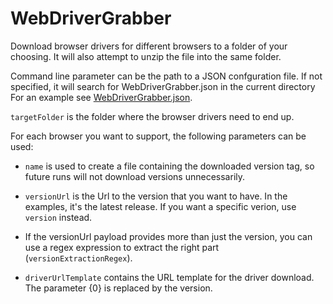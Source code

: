# WebDriverGrabber
Download browser drivers for different browsers to a folder of your choosing. It will also attempt to unzip the file into the same folder.

Command line parameter can be the path to a JSON confguration file. If not specified, it will search for WebDriverGrabber.json in the current directory
For an example see [WebDriverGrabber.json](WebDriverGrabber/WebDriverGrabber.json).

`targetFolder` is the folder where the browser drivers need to end up.

For each browser you want to support, the following parameters can be used:

* `name` is used to create a file containing the downloaded version tag, so future runs will not download versions unnecessarily.

* `versionUrl` is the Url to the version that you want to have. In the examples, it's the latest release.
If you want a specific verion, use `version` instead.

* If the versionUrl payload provides more than just the version, you can use a regex expression to extract the right part (`versionExtractionRegex`).

* `driverUrlTemplate` contains the URL template for the driver download. The parameter {0} is replaced by the version.
